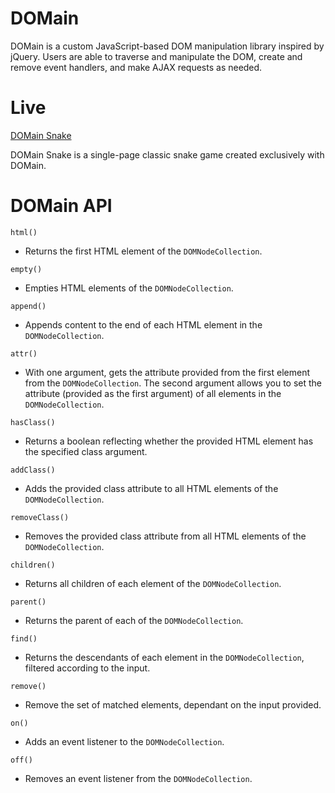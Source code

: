 # DOMain

DOMain is a custom JavaScript-based DOM manipulation library inspired by jQuery. Users are able to traverse and manipulate the DOM, create and remove event handlers, and make AJAX requests as needed.

# Live

[DOMain Snake](www.rossmcarthur.com/DOMain)

DOMain Snake is a single-page classic snake game created exclusively with DOMain.

# DOMain API

`html()`
* Returns the first HTML element of the `DOMNodeCollection`.

`empty()`
* Empties HTML elements of the `DOMNodeCollection`.

`append()`
* Appends content to the end of each HTML element in the `DOMNodeCollection`.

`attr()`
* With one argument, gets the attribute provided from the first element from the `DOMNodeCollection`. The second argument allows you to set the attribute (provided as the first argument) of all elements in the `DOMNodeCollection`.

`hasClass()`
* Returns a boolean reflecting whether the provided HTML element has the specified class argument.

`addClass()`
* Adds the provided class attribute to all HTML elements of the `DOMNodeCollection`.

`removeClass()`
* Removes the provided class attribute from all HTML elements of the `DOMNodeCollection`.

`children()`
* Returns all children of each element of the `DOMNodeCollection`.

`parent()`
* Returns the parent of each of the `DOMNodeCollection`.

`find()`
* Returns the descendants of each element in the `DOMNodeCollection`, filtered according to the input.

`remove()`
* Remove the set of matched elements, dependant on the input provided.

`on()`
* Adds an event listener to the `DOMNodeCollection`.

`off()`
* Removes an event listener from the `DOMNodeCollection`.

